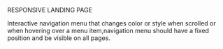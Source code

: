 RESPONSIVE LANDING PAGE


Interactive navigation menu that changes color or style when scrolled or when hovering over a menu item,navigation menu should have a fixed position and be visible on all pages.
